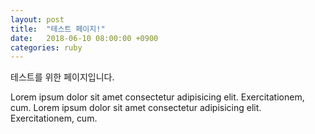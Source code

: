 ```yaml
---
layout: post
title:  "테스트 페이지!"
date:   2018-06-10 08:00:00 +0900
categories: ruby
---
```


테스트를 위한 페이지입니다.

Lorem ipsum dolor sit amet consectetur adipisicing elit. Exercitationem, cum. Lorem ipsum dolor sit amet consectetur adipisicing elit. Exercitationem, cum.